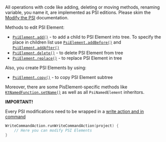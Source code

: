 All operations with code like adding, deleting or moving methods, renaming variable, you name it, are implemented as PSI editions.
Please skim the [Modify the PSI](https://plugins.jetbrains.com/docs/intellij/modifying-psi.html) documentation.

Methods to edit PSI Element:
* [`PsiElement.add()`](https://github.com/JetBrains/intellij-community/blob/19d9a1cc2d9c14df9c3bdee391e9e4795ac25cb9/platform/core-api/src/com/intellij/psi/PsiElement.java#L302) - to add a child to PSI Element into tree. To specify the place in children list use [`PsiElement.addBefore()`](https://github.com/JetBrains/intellij-community/blob/19d9a1cc2d9c14df9c3bdee391e9e4795ac25cb9/platform/core-api/src/com/intellij/psi/PsiElement.java#L312C14-L312C23) and [`PsiElement.addAfter()`](https://github.com/JetBrains/intellij-community/blob/19d9a1cc2d9c14df9c3bdee391e9e4795ac25cb9/platform/core-api/src/com/intellij/psi/PsiElement.java#L322) 
* [`PsiElement.delete()`](https://github.com/JetBrains/intellij-community/blob/19d9a1cc2d9c14df9c3bdee391e9e4795ac25cb9/platform/core-api/src/com/intellij/psi/PsiElement.java#L373) - to delete PSI Element from tree
* [`PsiElement.replace()`](https://github.com/JetBrains/intellij-community/blob/19d9a1cc2d9c14df9c3bdee391e9e4795ac25cb9/platform/core-api/src/com/intellij/psi/PsiElement.java#L402) - to replace PSI Element in tree

Also, you create PSI Elements by using:
* [`PsiElement.copy()`](https://github.com/JetBrains/intellij-community/blob/19d9a1cc2d9c14df9c3bdee391e9e4795ac25cb9/platform/core-api/src/com/intellij/psi/PsiElement.java#L293) - to copy PSI Element subtree

Moreover, there are some PisElement-specific methods like [`KtNamedFunction.setName()`](https://github.com/JetBrains/intellij-community/blob/bf3083ca66771e038eb1c64128b4e508f52acfad/platform/core-api/src/com/intellij/psi/PsiNamedElement.java#L39) as well as all `PsiNamedElement` inheritors.

**IMPORTANT!**

Every PSI modifications need to be wrapped in a [write action and in command](https://github.com/JetBrains/intellij-community/blob/master/platform/core-api/src/com/intellij/openapi/command/WriteCommandAction.java)

```kotlin
WriteCommandAction.runWriteCommandAction(project) {
    // Here you can modify PSI Elements
}
```
